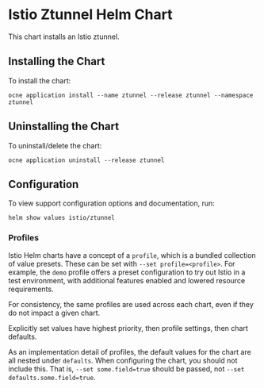 # Istio Ztunnel Helm Chart

This chart installs an Istio ztunnel.

## Installing the Chart

To install the chart:

```console
ocne application install --name ztunnel --release ztunnel --namespace ztunnel
```

## Uninstalling the Chart

To uninstall/delete the chart:

```console
ocne application uninstall --release ztunnel
```

## Configuration

To view support configuration options and documentation, run:

```console
helm show values istio/ztunnel
```

### Profiles

Istio Helm charts have a concept of a `profile`, which is a bundled collection of value presets.
These can be set with `--set profile=<profile>`.
For example, the `demo` profile offers a preset configuration to try out Istio in a test environment, with additional features enabled and lowered resource requirements.

For consistency, the same profiles are used across each chart, even if they do not impact a given chart.

Explicitly set values have highest priority, then profile settings, then chart defaults.

As an implementation detail of profiles, the default values for the chart are all nested under `defaults`.
When configuring the chart, you should not include this.
That is, `--set some.field=true` should be passed, not `--set defaults.some.field=true`.
